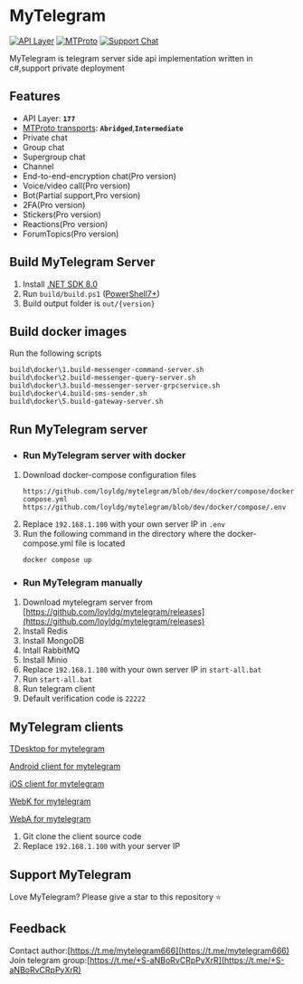 # MyTelegram

[![API Layer](https://img.shields.io/badge/API_Layer-177-blueviolet)](https://corefork.telegram.org/methods)
[![MTProto](https://img.shields.io/badge/MTProto_Protocol-2.0-green)](https://corefork.telegram.org/mtproto/)
[![Support Chat](https://img.shields.io/badge/Chat_with_us-on_Telegram-0088cc)](https://t.me/+S-aNBoRvCRpPyXrR)

MyTelegram is telegram server side api implementation written in c#,support private deployment

## Features

- API Layer: **`177`**
- [MTProto transports](https://corefork.telegram.org/mtproto/mtproto-transports): **`Abridged`**,**`Intermediate`**
- Private chat
- Group chat
- Supergroup chat
- Channel
- End-to-end-encryption chat(Pro version)
- Voice/video call(Pro version)
- Bot(Partial support,Pro version)
- 2FA(Pro version)
- Stickers(Pro version)
- Reactions(Pro version)
- ForumTopics(Pro version)

## Build MyTelegram Server

1. Install [.NET SDK 8.0](https://dotnet.microsoft.com/en-us/download/dotnet/8.0)
2. Run `build/build.ps1` ([PowerShell7+](https://github.com/PowerShell/PowerShell))
3. Build output folder is `out/{version}`

## Build docker images

Run the following scripts

```
build\docker\1.build-messenger-command-server.sh
build\docker\2.build-messenger-query-server.sh
build\docker\3.build-messenger-server-grpcservice.sh
build\docker\4.build-sms-sender.sh
build\docker\5.build-gateway-server.sh
```

## Run MyTelegram server

- ### Run MyTelegram server with docker

1. Download docker-compose configuration files
   ```
   https://github.com/loyldg/mytelegram/blob/dev/docker/compose/docker-compose.yml
   https://github.com/loyldg/mytelegram/blob/dev/docker/compose/.env
   ```
2. Replace `192.168.1.100` with your own server IP in `.env`
3. Run the following command in the directory where the docker-compose.yml file is located
   ```
   docker compose up
   ```

- ### Run MyTelegram manually

1. Download mytelegram server from [https://github.com/loyldg/mytelegram/releases](https://github.com/loyldg/mytelegram/releases)
2. Install Redis
3. Install MongoDB
4. Intall RabbitMQ
5. Install Minio
6. Replace `192.168.1.100` with your own server IP in `start-all.bat`
7. Run `start-all.bat`
8. Run telegram client 
4. Default verification code is `22222`

## MyTelegram clients
[TDesktop for mytelegram](https://github.com/loyldg/mytelegram-tdesktop)

[Android client for mytelegram](https://github.com/loyldg/mytelegram-android)

[iOS client for mytelegram](https://github.com/loyldg/mytelegram-iOS)

[WebK for mytelegram](https://github.com/loyldg/mytelegram-webk)

[WebA for mytelegram](https://github.com/loyldg/mytelegram-weba)

1. Git clone the client source code
2. Replace `192.168.1.100` with your server IP

## Support MyTelegram

Love MyTelegram? Please give a star to this repository ⭐

## Feedback

Contact author:[https://t.me/mytelegram666](https://t.me/mytelegram666)  
Join telegram group:[https://t.me/+S-aNBoRvCRpPyXrR](https://t.me/+S-aNBoRvCRpPyXrR)
